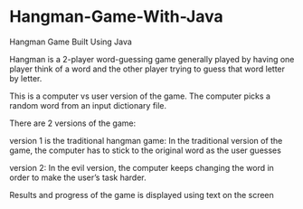 # Hangman-Game-With-Java
Hangman Game Built Using Java

Hangman is a 2-player word-guessing game generally played by having one player think of a word and the other player trying to guess that word letter by letter.

This is a computer vs user version of the game. The computer picks a random word from an input dictionary file.

There are 2 versions of the game:

version 1 is the traditional hangman game: In the traditional version of the game, the computer has to stick to the original
word as the user guesses

version 2: In the evil version, the computer keeps changing the word in order
to make the user’s task harder.

Results and progress of the game is displayed using text on the screen
